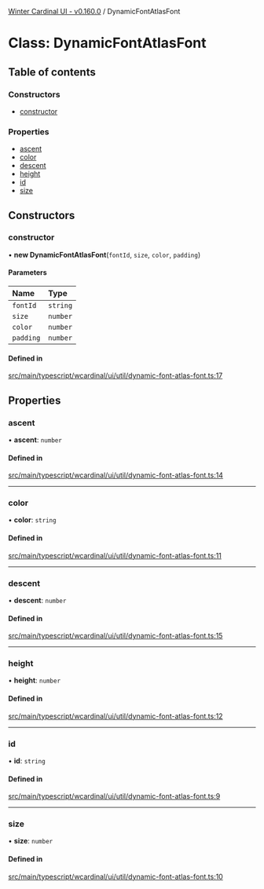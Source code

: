 [Winter Cardinal UI - v0.160.0](../index.md) / DynamicFontAtlasFont

# Class: DynamicFontAtlasFont

## Table of contents

### Constructors

- [constructor](DynamicFontAtlasFont.md#constructor)

### Properties

- [ascent](DynamicFontAtlasFont.md#ascent)
- [color](DynamicFontAtlasFont.md#color)
- [descent](DynamicFontAtlasFont.md#descent)
- [height](DynamicFontAtlasFont.md#height)
- [id](DynamicFontAtlasFont.md#id)
- [size](DynamicFontAtlasFont.md#size)

## Constructors

### constructor

• **new DynamicFontAtlasFont**(`fontId`, `size`, `color`, `padding`)

#### Parameters

| Name | Type |
| :------ | :------ |
| `fontId` | `string` |
| `size` | `number` |
| `color` | `number` |
| `padding` | `number` |

#### Defined in

[src/main/typescript/wcardinal/ui/util/dynamic-font-atlas-font.ts:17](https://github.com/winter-cardinal/winter-cardinal-ui/blob/v0.160.0/src/main/typescript/wcardinal/ui/util/dynamic-font-atlas-font.ts#L17)

## Properties

### ascent

• **ascent**: `number`

#### Defined in

[src/main/typescript/wcardinal/ui/util/dynamic-font-atlas-font.ts:14](https://github.com/winter-cardinal/winter-cardinal-ui/blob/v0.160.0/src/main/typescript/wcardinal/ui/util/dynamic-font-atlas-font.ts#L14)

___

### color

• **color**: `string`

#### Defined in

[src/main/typescript/wcardinal/ui/util/dynamic-font-atlas-font.ts:11](https://github.com/winter-cardinal/winter-cardinal-ui/blob/v0.160.0/src/main/typescript/wcardinal/ui/util/dynamic-font-atlas-font.ts#L11)

___

### descent

• **descent**: `number`

#### Defined in

[src/main/typescript/wcardinal/ui/util/dynamic-font-atlas-font.ts:15](https://github.com/winter-cardinal/winter-cardinal-ui/blob/v0.160.0/src/main/typescript/wcardinal/ui/util/dynamic-font-atlas-font.ts#L15)

___

### height

• **height**: `number`

#### Defined in

[src/main/typescript/wcardinal/ui/util/dynamic-font-atlas-font.ts:12](https://github.com/winter-cardinal/winter-cardinal-ui/blob/v0.160.0/src/main/typescript/wcardinal/ui/util/dynamic-font-atlas-font.ts#L12)

___

### id

• **id**: `string`

#### Defined in

[src/main/typescript/wcardinal/ui/util/dynamic-font-atlas-font.ts:9](https://github.com/winter-cardinal/winter-cardinal-ui/blob/v0.160.0/src/main/typescript/wcardinal/ui/util/dynamic-font-atlas-font.ts#L9)

___

### size

• **size**: `number`

#### Defined in

[src/main/typescript/wcardinal/ui/util/dynamic-font-atlas-font.ts:10](https://github.com/winter-cardinal/winter-cardinal-ui/blob/v0.160.0/src/main/typescript/wcardinal/ui/util/dynamic-font-atlas-font.ts#L10)

